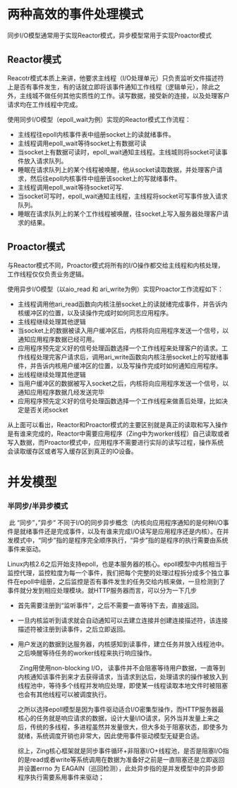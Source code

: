 # 两种高效的事件处理模式

同步I/O模型通常用于实现Reactor模式，异步模型常用于实现Proactor模式

## Reactor模式

Reacotr模式本质上来讲，他要求主线程（I/O处理单元）只负责监听文件描述符上是否有事件发生，有的话就立即将该事件通知工作线程（逻辑单元），除此之外，主线城不做任何其他实质性的工作。读写数据，接受新的连接，以及处理客户请求均在工作线程中完成。

使用同步I/O模型（epoll_wait为例）实现的Reactor模式工作流程：

* 主线程往epoll内核事件表中组册socket上的读就绪事件。
* 主线程调用epoll_wait等待socket上有数据可读
* 当socket上有数据可读时，epoll_wait通知主线程。主线城则将socket可读事件放入请求队列。
* 睡眠在请求队列上的某个线程被唤醒，他从socket读取数据，并处理客户请求，然后往epoll内核事件中组册该socket上的写就绪事件。
* 主线程调用epoll_wait等待socket可写.
* 当socket可写时，epoll_wait通知主线程，主线程将socket可写事件放入请求队列。
* 睡眠在请求队列上的某个工作线程被唤醒，往socket上写入服务器处理客户请求的结果。

## Proactor模式

与Reactor模式不同，Proactor模式将所有的I/O操作都交给主线程和内核处理，工作线程仅仅负责业务逻辑。

使用异步I/O模型（以aio_read 和 ari_write为例）实现Proactor工作流程如下：

* 主线程调用他ari_read函数向内核注册socket上的读就绪完成事件，并告诉内核缓冲区的位置，以及读操作完成时如何同志应用程序。
* 主线程继续处理其他逻辑
* 当socket上的数据被读入用户缓冲区后，内核将向应用程序发送一个信号，以通知应用程序数据已经可用。
* 应用程序预先定义好的信号处理函数选择一个工作线程来处理客户的请求。工作线程处理完客户请求后，调用ari_write函数向内核注册socket上的写就绪事件，并告诉内核用户缓冲区的位置，以及写操作完成时如何通知应用程序。
* 出线程继续处理其他逻辑
* 当用户缓冲区的数据被写入socket之后，内核将向应用程序发送一个信号，以通知应用程序数据几经发送完毕
* 应用程序预先定义好的信号处理函数选择一个工作线程来做善后处理，比如决定是否关闭socket

从上面可以看出，Reactor和Proactor模式的主要区别就是真正的读取和写入操作是有谁来完成的，Reactor中需要应用程序（Zing中为worker线程）自己读取或者写入数据，而Proactor模式中，应用程序不需要进行实际的读写过程，操作系统会读取缓存区或者写入缓存区到真正的IO设备。

# 并发模型

### 半同步/半异步模式

​	此 “同步”，”异步“ 不同于I/O的同步异步概念（内核向应用程序通知的是何种I/O事件是就绪事件还是完成事件，以及有谁来完成I/O读写是应用程序还是内核）。在并发模式中，“同步”指的是程序完全顺序执行，“异步”指的是程序的执行需要由系统事件来驱动。

​	Linux内核2.6之后开始支持epoll，也是本服务器的核心。epoll模型中内核相当于监控代理，监控粒度为每一个事件，我们把每个完整的处理过程拆分成多个独立事件在epoll中组册，之后监控是否有事件发生的任务交给内核来做，一旦检测到了事件就分发到相应处理模块。就HTTP服务器而言，可以分为一下几步

* 首先需要注册到“监听事件”，之后不需要一直等待下去，直接返回。

* 一旦内核监听到请求就会自动通知可以去建立连接并创建连接描述符，该连接描述符被注册到读事件，之后立即返回。

* 用户发送的数据到达服务器，内核感知到读事件，建立任务并放入线程池中。之后唤醒等待任务的worker线程来执行响应操作。

  ​	Zing用使用non-blocking I/O， 读事件并不会阻塞等待用户数据，一直等到内核通知该事件到来才去获得请求，当请求到达后，处理请求的操作被放入到线程池中，等待多个线程并发响应处理，即使某一线程读取本地文件时被阻塞也会有其他线程可以被调度执行。

  ​	之所以选择epoll模型是因为事件驱动适合I/O密集型操作，而HTTP服务器最核心的任务就是响应请求的数据，设计大量I/IO请求，另外当并发量上来之后，传统的多线程，多进程虽然并发量很大，但大多处于阻塞状态，即使多为就绪，系统调度开销也非常大，因此使用事件驱动模型无疑更合适。

  ​	综上，Zing核心框架就是同步事件循环+非阻塞I/O+线程池，是否是阻塞I/O指的是read或者write等系统调用在数据为准备好之前是一直阻塞还是立即返回并设置errno 为 EAGAIN（巡回检测），此处异步指的是并发模型中的异步即程序执行需要系用事件来驱动；



​	



